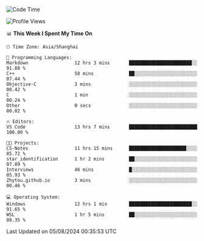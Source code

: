 <!--START_SECTION:waka-->
![Code Time](http://img.shields.io/badge/Code%20Time-1%2C886%20hrs%2020%20mins-blue)

![Profile Views](http://img.shields.io/badge/Profile%20Views-2-blue)

📊 **This Week I Spent My Time On** 

```text
🕑︎ Time Zone: Asia/Shanghai

💬 Programming Languages: 
Markdown                 12 hrs 3 mins       ███████████████████████░░   91.88 % 
C++                      58 mins             ██░░░░░░░░░░░░░░░░░░░░░░░   07.44 % 
Objective-C              3 mins              ░░░░░░░░░░░░░░░░░░░░░░░░░   00.42 % 
C                        1 min               ░░░░░░░░░░░░░░░░░░░░░░░░░   00.24 % 
Other                    0 secs              ░░░░░░░░░░░░░░░░░░░░░░░░░   00.02 % 

🔥 Editors: 
VS Code                  13 hrs 7 mins       █████████████████████████   100.00 % 

🐱‍💻 Projects: 
CS-Notes                 11 hrs 15 mins      █████████████████████░░░░   85.72 % 
star_identification      1 hr 2 mins         ██░░░░░░░░░░░░░░░░░░░░░░░   07.89 % 
Interviews               46 mins             █░░░░░░░░░░░░░░░░░░░░░░░░   05.93 % 
Zhytou.github.io         3 mins              ░░░░░░░░░░░░░░░░░░░░░░░░░   00.46 % 

💻 Operating System: 
Windows                  12 hrs 1 min        ███████████████████████░░   91.65 % 
WSL                      1 hr 5 mins         ██░░░░░░░░░░░░░░░░░░░░░░░   08.35 % 
```


 Last Updated on 05/08/2024 00:35:53 UTC
<!--END_SECTION:waka-->